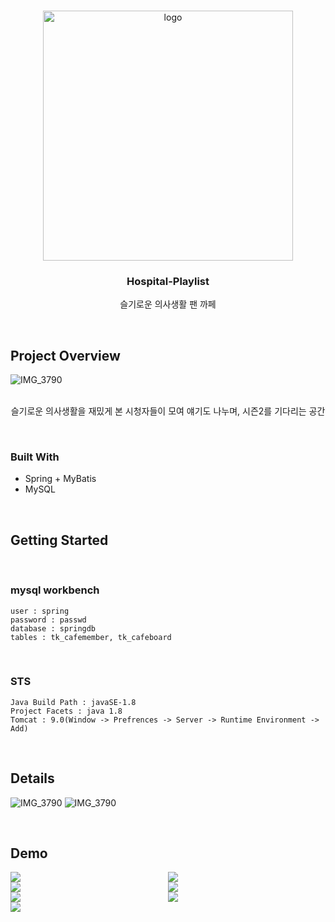 <br />
<p align="center">
  <a href="https://github.com/othneildrew/Best-README-Template">
    <img width="400" alt="logo" src="https://user-images.githubusercontent.com/47745785/86483259-a33e5b80-bd8e-11ea-9f86-e91f3aaab187.jpg" alt="Logo">
  </a>

  <h3 align="center">Hospital-Playlist</h3>

  <p align="center">
    슬기로운 의사생활 팬 까페 
    <br />
   </p>

&nbsp;
## Project Overview
![IMG_3790](https://user-images.githubusercontent.com/47745785/86484052-480d6880-bd90-11ea-9655-1415b132af0b.jpg)
<div align="center">
<br/>
슬기로운 의사생활을 재밌게 본 시청자들이 모여 얘기도 나누며, 시즌2를 기다리는 공간
</div>

&nbsp;
### Built With

* Spring + MyBatis
* MySQL


&nbsp;
## Getting Started

&nbsp;
### mysql workbench
```
user : spring
password : passwd
database : springdb
tables : tk_cafemember, tk_cafeboard

```
&nbsp;
### STS
```
Java Build Path : javaSE-1.8
Project Facets : java 1.8
Tomcat : 9.0(Window -> Prefrences -> Server -> Runtime Environment -> Add)
```

&nbsp;
## Details
![IMG_3790](https://user-images.githubusercontent.com/47745785/86485575-fe268180-bd93-11ea-8458-5523ccd8dd7b.png)
![IMG_3790](https://user-images.githubusercontent.com/47745785/86485804-a3415a00-bd94-11ea-8f03-9f5ee6ab56d8.png)

&nbsp;
## Demo


<div style="float: left; width: 50%;">
<img src="https://user-images.githubusercontent.com/47745785/86486662-d258cb00-bd96-11ea-9673-f72238b8d90f.png">
</div>
<div style="float: left; width: 50%;">
<img src="https://user-images.githubusercontent.com/47745785/86486646-c3721880-bd96-11ea-9fe3-5f77102ef456.png">
</div>
<div style="float: left; width: 50%;">
<img src="https://user-images.githubusercontent.com/47745785/86486677-e56b9b00-bd96-11ea-9bbe-8dc9e1dbeb84.png">
</div>

<div style="float: left; width: 50%;">
<img src="https://user-images.githubusercontent.com/47745785/86487069-0ed8f680-bd98-11ea-94d4-08c5e7969285.png">
</div>
<div style="float: left; width: 50%;">
<img src="https://user-images.githubusercontent.com/47745785/86486718-0207d300-bd97-11ea-8834-99e1cc808714.png">
</div>
<div style="float: left; width: 50%;">
<img src="https://user-images.githubusercontent.com/47745785/86486753-1f3ca180-bd97-11ea-8524-b993f9626bcd.png">
</div>

<div style="float: left; width: 50%;">
<img src="https://user-images.githubusercontent.com/47745785/86486769-2794dc80-bd97-11ea-99c4-1e3ae161510e.png">
</div>




